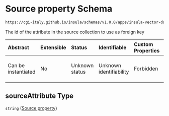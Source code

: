 # Source property Schema

```txt
https://cgi-italy.github.io/insula/schemas/v1.0.0/apps/insula-vector-dataset-time-dynamic-data.schema.json#/$defs/timeDynamicDataSourceForeignKey/properties/sourceAttribute
```

The id of the attribute in the source collection to use as foreign key

| Abstract            | Extensible | Status         | Identifiable            | Custom Properties | Additional Properties | Access Restrictions | Defined In                                                                                                                                       |
| :------------------ | :--------- | :------------- | :---------------------- | :---------------- | :-------------------- | :------------------ | :----------------------------------------------------------------------------------------------------------------------------------------------- |
| Can be instantiated | No         | Unknown status | Unknown identifiability | Forbidden         | Allowed               | none                | [insula-vector-dataset-time-dynamic-data.schema.json\*](schemas/apps/insula-vector-dataset-time-dynamic-data.schema.json) |

## sourceAttribute Type

`string` ([Source property](insula-vector-dataset-time-dynamic-data-defs-time-dynamic-data-foreign-key-properties-source-property.md))
